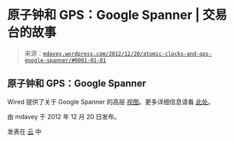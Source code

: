 <!--yml

分类：未分类

日期：2024 年 05 月 18 日 06:31:54

-->

# 原子钟和 GPS：Google Spanner | 交易台的故事

> 来源：[`mdavey.wordpress.com/2012/12/20/atomic-clocks-and-gps-google-spanner/#0001-01-01`](https://mdavey.wordpress.com/2012/12/20/atomic-clocks-and-gps-google-spanner/#0001-01-01)

## 原子钟和 GPS：Google Spanner

Wired 提供了关于 Google Spanner 的高层 [视图](http://www.wired.com/wiredenterprise/2012/11/google-spanner-time/all/)。更多详细信息请看 [此处](http://static.googleusercontent.com/external_content/untrusted_dlcp/research.google.com/en/us/archive/spanner-osdi2012.pdf)。

由 mdavey 于 2012 年 12 月 20 日发布。

发表在 [云](https://mdavey.wordpress.com/category/hpc/cloud/) 中
